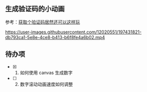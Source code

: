 ## 生成验证码的小动画

参考：[获取个验证码居然还可以这样玩](https://juejin.cn/post/7124205596655484965)



https://user-images.githubusercontent.com/12020551/197431821-db793ca1-5e8e-4ce8-b413-b6f8fe4a6b02.mp4


## 待办项

- [x] 1. 如何使用 canvas 生成数字
- [ ] 2. 数字滚动动画速度如何调整
